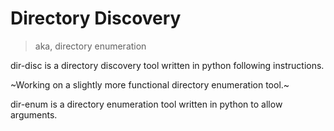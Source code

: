 # Directory Discovery
> aka, directory enumeration

dir-disc is a directory discovery tool written in python following instructions.

~Working on a slightly more functional directory enumeration tool.~

dir-enum is a directory enumeration tool written in python to allow arguments.
